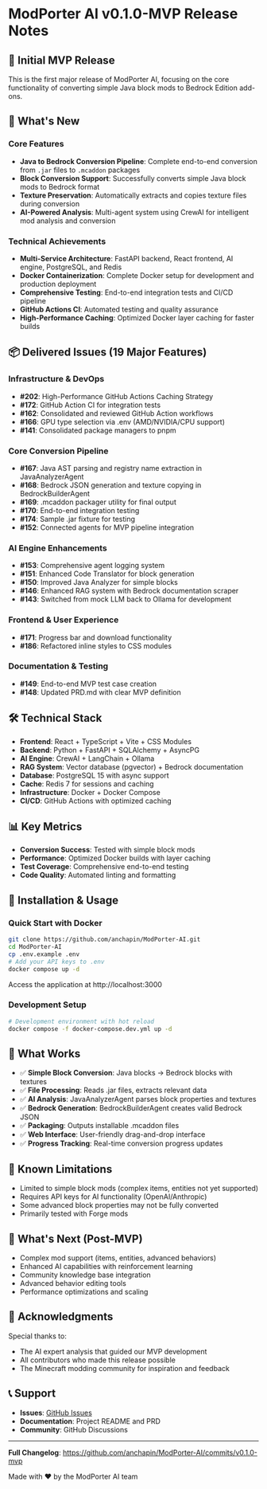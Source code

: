 # ModPorter AI v0.1.0-MVP Release Notes

## 🎉 Initial MVP Release

This is the first major release of ModPorter AI, focusing on the core functionality of converting simple Java block mods to Bedrock Edition add-ons.

## 🚀 What's New

### Core Features
- **Java to Bedrock Conversion Pipeline**: Complete end-to-end conversion from `.jar` files to `.mcaddon` packages
- **Block Conversion Support**: Successfully converts simple Java block mods to Bedrock format
- **Texture Preservation**: Automatically extracts and copies texture files during conversion
- **AI-Powered Analysis**: Multi-agent system using CrewAI for intelligent mod analysis and conversion

### Technical Achievements
- **Multi-Service Architecture**: FastAPI backend, React frontend, AI engine, PostgreSQL, and Redis
- **Docker Containerization**: Complete Docker setup for development and production deployment
- **Comprehensive Testing**: End-to-end integration tests and CI/CD pipeline
- **GitHub Actions CI**: Automated testing and quality assurance
- **High-Performance Caching**: Optimized Docker layer caching for faster builds

## 📦 Delivered Issues (19 Major Features)

### Infrastructure & DevOps
- **#202**: High-Performance GitHub Actions Caching Strategy
- **#172**: GitHub Action CI for integration tests  
- **#162**: Consolidated and reviewed GitHub Action workflows
- **#166**: GPU type selection via .env (AMD/NVIDIA/CPU support)
- **#141**: Consolidated package managers to pnpm

### Core Conversion Pipeline
- **#167**: Java AST parsing and registry name extraction in JavaAnalyzerAgent
- **#168**: Bedrock JSON generation and texture copying in BedrockBuilderAgent
- **#169**: .mcaddon packager utility for final output
- **#170**: End-to-end integration testing
- **#174**: Sample .jar fixture for testing
- **#152**: Connected agents for MVP pipeline integration

### AI Engine Enhancements
- **#153**: Comprehensive agent logging system
- **#151**: Enhanced Code Translator for block generation
- **#150**: Improved Java Analyzer for simple blocks
- **#146**: Enhanced RAG system with Bedrock documentation scraper
- **#143**: Switched from mock LLM back to Ollama for development

### Frontend & User Experience
- **#171**: Progress bar and download functionality
- **#186**: Refactored inline styles to CSS modules

### Documentation & Testing
- **#149**: End-to-end MVP test case creation
- **#148**: Updated PRD.md with clear MVP definition

## 🛠️ Technical Stack

- **Frontend**: React + TypeScript + Vite + CSS Modules
- **Backend**: Python + FastAPI + SQLAlchemy + AsyncPG
- **AI Engine**: CrewAI + LangChain + Ollama
- **RAG System**: Vector database (pgvector) + Bedrock documentation
- **Database**: PostgreSQL 15 with async support
- **Cache**: Redis 7 for sessions and caching
- **Infrastructure**: Docker + Docker Compose
- **CI/CD**: GitHub Actions with optimized caching

## 📊 Key Metrics

- **Conversion Success**: Tested with simple block mods
- **Performance**: Optimized Docker builds with layer caching
- **Test Coverage**: Comprehensive end-to-end testing
- **Code Quality**: Automated linting and formatting

## 🔧 Installation & Usage

### Quick Start with Docker
```bash
git clone https://github.com/anchapin/ModPorter-AI.git
cd ModPorter-AI
cp .env.example .env
# Add your API keys to .env
docker compose up -d
```

Access the application at http://localhost:3000

### Development Setup
```bash
# Development environment with hot reload
docker compose -f docker-compose.dev.yml up -d
```

## 🎯 What Works

- ✅ **Simple Block Conversion**: Java blocks → Bedrock blocks with textures
- ✅ **File Processing**: Reads .jar files, extracts relevant data
- ✅ **AI Analysis**: JavaAnalyzerAgent parses block properties and textures
- ✅ **Bedrock Generation**: BedrockBuilderAgent creates valid Bedrock JSON
- ✅ **Packaging**: Outputs installable .mcaddon files
- ✅ **Web Interface**: User-friendly drag-and-drop interface
- ✅ **Progress Tracking**: Real-time conversion progress updates

## 🚧 Known Limitations

- Limited to simple block mods (complex items, entities not yet supported)
- Requires API keys for AI functionality (OpenAI/Anthropic)
- Some advanced block properties may not be fully converted
- Primarily tested with Forge mods

## 🔮 What's Next (Post-MVP)

- Complex mod support (items, entities, advanced behaviors)
- Enhanced AI capabilities with reinforcement learning
- Community knowledge base integration
- Advanced behavior editing tools
- Performance optimizations and scaling

## 🙏 Acknowledgments

Special thanks to:
- The AI expert analysis that guided our MVP development
- All contributors who made this release possible
- The Minecraft modding community for inspiration and feedback

## 📞 Support

- **Issues**: [GitHub Issues](https://github.com/anchapin/ModPorter-AI/issues)
- **Documentation**: Project README and PRD
- **Community**: GitHub Discussions

---

**Full Changelog**: https://github.com/anchapin/ModPorter-AI/commits/v0.1.0-mvp

Made with ❤️ by the ModPorter AI team